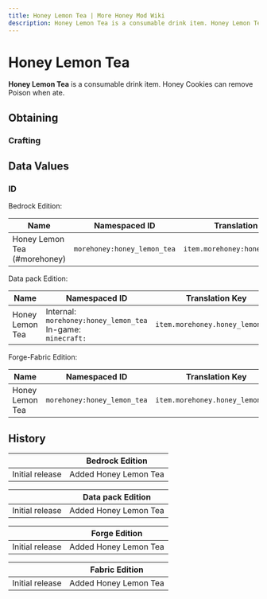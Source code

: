 ```yaml
---
title: Honey Lemon Tea | More Honey Mod Wiki
description: Honey Lemon Tea is a consumable drink item. Honey Lemon Tea can remove Poison when ate.
---
```


# Honey Lemon Tea

**Honey Lemon Tea** is a consumable drink item. Honey Cookies can remove Poison when ate.

## Obtaining

### Crafting

<ShapedRecipe
a1="water_bucket" b1="" c1=""
a2="honey_bottle" b2="" c2=""
a3="morefood:hot_beverage_cup" b3="" c3=""
output="morehoney:honey_lemon_tea"/>

## Data Values

### ID

Bedrock Edition:

| Name                         | Namespaced ID               | Translation Key                  |
| ---------------------------- | --------------------------- | -------------------------------- |
| Honey Lemon Tea (#morehoney) | `morehoney:honey_lemon_tea` | `item.morehoney:honey_lemon_tea` |

Data pack Edition:

| Name            | Namespaced ID                                                        | Translation Key                  |
| --------------- | -------------------------------------------------------------------- | -------------------------------- |
| Honey Lemon Tea | Internal:<br>`morehoney:honey_lemon_tea`<br>In-game:<br>`minecraft:` | `item.morehoney.honey_lemon_tea` |

Forge-Fabric Edition:

| Name            | Namespaced ID               | Translation Key                  |
| --------------- | --------------------------- | -------------------------------- |
| Honey Lemon Tea | `morehoney:honey_lemon_tea` | `item.morehoney.honey_lemon_tea` |

## History

|                 | Bedrock Edition       |
| --------------- | --------------------- |
| Initial release | Added Honey Lemon Tea |

|                 | Data pack Edition     |
| --------------- | --------------------- |
| Initial release | Added Honey Lemon Tea |

|                 | Forge Edition         |
| --------------- | --------------------- |
| Initial release | Added Honey Lemon Tea |

|                 | Fabric Edition        |
| --------------- | --------------------- |
| Initial release | Added Honey Lemon Tea |
